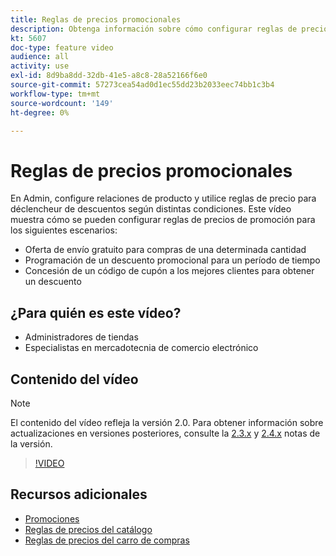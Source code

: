```yaml
---
title: Reglas de precios promocionales
description: Obtenga información sobre cómo configurar reglas de precios para [!DNL Commerce] promociones de tienda para tres escenarios comunes.
kt: 5607
doc-type: feature video
audience: all
activity: use
exl-id: 8d9ba8dd-32db-41e5-a8c8-28a52166f6e0
source-git-commit: 57273cea54ad0d1ec55dd23b2033eec74bb1c3b4
workflow-type: tm+mt
source-wordcount: '149'
ht-degree: 0%

---
```


# Reglas de precios promocionales

En Admin, configure relaciones de producto y utilice reglas de precio para déclencheur de descuentos según distintas condiciones. Este vídeo muestra cómo se pueden configurar reglas de precios de promoción para los siguientes escenarios:

- Oferta de envío gratuito para compras de una determinada cantidad
- Programación de un descuento promocional para un período de tiempo
- Concesión de un código de cupón a los mejores clientes para obtener un descuento

## ¿Para quién es este vídeo?

- Administradores de tiendas
- Especialistas en mercadotecnia de comercio electrónico

## Contenido del vídeo

>[!NOTE]
>
>El contenido del vídeo refleja la versión 2.0. Para obtener información sobre actualizaciones en versiones posteriores, consulte la [2.3.x](https://devdocs.magento.com/guides/v2.3/release-notes/bk-release-notes.html) y [2.4.x](https://devdocs.magento.com/guides/v2.4/release-notes/bk-release-notes.html) notas de la versión.

>[!VIDEO](https://video.tv.adobe.com/v/35773?quality=12&learn=on)

## Recursos adicionales

- [Promociones](https://docs.magento.com/user-guide/marketing/promotions.html)
- [Reglas de precios del catálogo](https://docs.magento.com/user-guide/marketing/price-rules-catalog.html)
- [Reglas de precios del carro de compras](https://docs.magento.com/user-guide/marketing/price-rules-cart.html)
